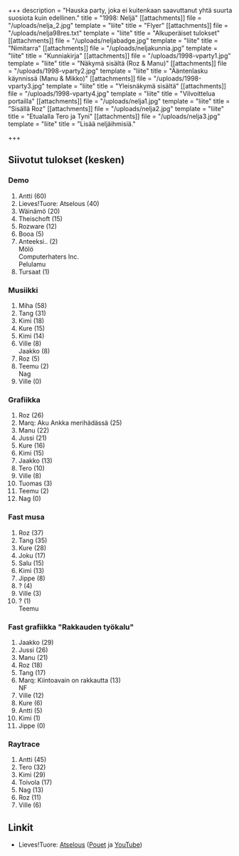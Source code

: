 +++
description = "Hauska party, joka ei kuitenkaan saavuttanut yhtä suurta suosiota kuin edellinen."
title = "1998: Neljä"
[[attachments]]
file = "/uploads/nelja_2.jpg"
template = "liite"
title = "Flyer"
[[attachments]]
file = "/uploads/nelja98res.txt"
template = "liite"
title = "Alkuperäiset tulokset"
[[attachments]]
file = "/uploads/neljabadge.jpg"
template = "liite"
title = "Nimitarra"
[[attachments]]
file = "/uploads/neljakunnia.jpg"
template = "liite"
title = "Kunniakirja"
[[attachments]]
file = "/uploads/1998-vparty1.jpg"
template = "liite"
title = "Näkymä sisältä (Roz & Manu)"
[[attachments]]
file = "/uploads/1998-vparty2.jpg"
template = "liite"
title = "Ääntenlasku käynnissä (Manu & Mikko)"
[[attachments]]
file = "/uploads/1998-vparty3.jpg"
template = "liite"
title = "Yleisnäkymä sisältä"
[[attachments]]
file = "/uploads/1998-vparty4.jpg"
template = "liite"
title = "Vilvoittelua portailla"
[[attachments]]
file = "/uploads/nelja1.jpg"
template = "liite"
title = "Sisällä Roz"
[[attachments]]
file = "/uploads/nelja2.jpg"
template = "liite"
title = "Etualalla Tero ja Tyni"
[[attachments]]
file = "/uploads/nelja3.jpg"
template = "liite"
title = "Lisää neljäihmisiä."

+++
## Siivotut tulokset (kesken)

### Demo

1. Antti (60)
2. Lieves!Tuore: Atselous (40)
3. Wäinämö (20)
4. Theischoft (15)
5. Rozware (12)
6. Booa (5)
7. Anteeksi.. (2)  
   Mölö  
   Computerhaters Inc.  
   Pelulamu
8. Tursaat (1)

### Musiikki

1. Miha (58)
2. Tang (31)
3. Kimi (18)
4. Kure (15)
5. Kimi (14)
6. Ville (8)  
   Jaakko (8)
7. Roz (5)
8. Teemu (2)  
   Nag
9. Ville (0)

### Grafiikka

 1. Roz (26)
 2. Marq: Aku Ankka merihädässä (25)
 3. Manu (22)
 4. Jussi (21)
 5. Kure (16)
 6. Kimi (15)
 7. Jaakko (13)
 8. Tero (10)
 9. Ville (8)
10. Tuomas (3)
11. Teemu (2)
12. Nag (0)

### Fast musa

 1. Roz (37)
 2. Tang (35)
 3. Kure (28)
 4. Joku (17)
 5. Salu (15)
 6. Kimi (13)
 7. Jippe (8)
 8. ? (4)
 9. Ville (3)
10. ? (1)  
    Teemu

### Fast grafiikka "Rakkauden työkalu"

 1. Jaakko (29)
 2. Jussi (26)
 3. Manu (21)
 4. Roz (18)
 5. Tang (17)
 6. Marq: Kiintoavain on rakkautta (13)  
    NF
 7. Ville (12)
 8. Kure (6)
 9. Antti (5)
10. Kimi (1)
11. Jippe (0)

### Raytrace

1. Antti (45)
2. Tero (32)
3. Kimi (29)
4. Toivola (17)
5. Nag (13)
6. Roz (11)
7. Ville (6)

## Linkit

* Lieves!Tuore: [Atselous](http://www.kameli.net/lt/atselous.zip) ([Pouet](http://www.pouet.net/prod.php?which=9896) ja [YouTube](http://www.youtube.com/watch?v=vpZBJ4m_KWM))